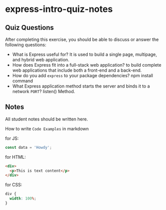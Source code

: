 # express-intro-quiz-notes

## Quiz Questions

After completing this exercise, you should be able to discuss or answer the following questions:

- What is Express useful for?
  It is used to build a single page, multipage, and hybrid web application.
- How does Express fit into a full-stack web application?
  to build complete web applications that include both a front-end and a back-end.
- How do you add `express` to your package dependencies?
  npm install command
- What Express application method starts the server and binds it to a network `PORT`?
  listen() Method.

## Notes

All student notes should be written here.

How to write `Code Examples` in markdown

for JS:

```javascript
const data = 'Howdy';
```

for HTML:

```html
<div>
  <p>This is text content</p>
</div>
```

for CSS:

```css
div {
  width: 100%;
}
```
